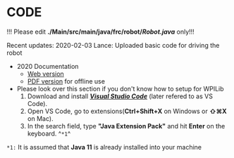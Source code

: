 # CODE

!!! Please edit **./Main/src/main/java/frc/robot/*Robot.java*** only!!!

Recent updates: 
2020-02-03 Lance: Uploaded basic code for driving the robot

- 2020 Documentation 
  - [Web version](https://docs.wpilib.org/en/latest/)
  - [PDF version](https://readthedocs.org/projects/frc-docs/downloads/pdf/latest/) for offline use
- Please look over this section if you don't know how to setup for WPILib
  1. Download and install [***Visual Studio Code***](https://code.visualstudio.com) (later refered to as VS Code).
  2. Open VS Code, go to extensions(**Ctrl+Shift+X** on Windows or **⇧⌘X** on Mac). 
  3. In the search field, type **"Java Extension Pack"** and hit **Enter** on the keyboard. ^`*1`^

`*1:` It is assumed that **Java 11** is already installed into your machine
